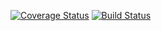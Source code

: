 [![Coverage Status](https://coveralls.io/repos/github/soojinahn/CSV-Refactor/badge.svg?branch=main)](https://coveralls.io/github/soojinahn/CSV-Refactor?branch=main)
[![Build Status](https://travis-ci.org/soojinahn/CSV-Refactor.svg?branch=main)](https://travis-ci.org/soojinahn/CSV-Refactor)
